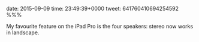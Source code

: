 date: 2015-09-09
time: 23:49:39+0000
tweet: 641760410694254592
%%%

My favourite feature on the iPad Pro is the four speakers: stereo now works in landscape.
